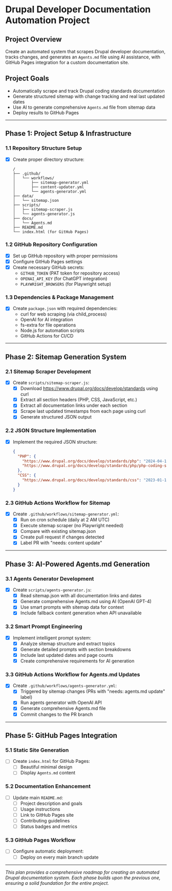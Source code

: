 # Drupal Developer Documentation Automation Project

## Project Overview
Create an automated system that scrapes Drupal developer documentation, tracks changes, and generates an `Agents.md` file using AI assistance, with GitHub Pages integration for a custom documentation site.

## Project Goals
- Automatically scrape and track Drupal coding standards documentation
- Generate structured sitemap with change tracking and real last updated dates
- Use AI to generate comprehensive `Agents.md` file from sitemap data
- Deploy results to GitHub Pages

---

## Phase 1: Project Setup & Infrastructure

### 1.1 Repository Structure Setup
- [X] Create proper directory structure:
  ```
  /
  ├── .github/
  │   └── workflows/
  │       ├── sitemap-generator.yml
  │       ├── content-updater.yml
  │       └── agents-generator.yml
  ├── data/
  │   └── sitemap.json
  ├── scripts/
  │   ├── sitemap-scraper.js
  │   └── agents-generator.js
  ├── docs/
  │   └── Agents.md
  ├── README.md
  └── index.html (for GitHub Pages)
  ```

### 1.2 GitHub Repository Configuration
- [X] Set up GitHub repository with proper permissions
- [X] Configure GitHub Pages settings
- [X] Create necessary GitHub secrets:
  - `GITHUB_TOKEN` (PAT token for repository access)
  - `OPENAI_API_KEY` (for ChatGPT integration)
  - `PLAYWRIGHT_BROWSERS` (for Playwright setup)

### 1.3 Dependencies & Package Management
- [X] Create `package.json` with required dependencies:
  - curl for web scraping (via child_process)
  - OpenAI for AI integration
  - fs-extra for file operations
  - Node.js for automation scripts
  - GitHub Actions for CI/CD

---

## Phase 2: Sitemap Generation System

### 2.1 Sitemap Scraper Development
- [X] Create `scripts/sitemap-scraper.js`:
  - [X] Download https://www.drupal.org/docs/develop/standards using curl
  - [X] Extract all section headers (PHP, CSS, JavaScript, etc.)
  - [X] Extract all documentation links under each section
  - [X] Scrape last updated timestamps from each page using curl
  - [X] Generate structured JSON output

### 2.2 JSON Structure Implementation
- [X] Implement the required JSON structure:
  ```json
  {
    "PHP": {
      "https://www.drupal.org/docs/develop/standards/php": "2024-04-11",
      "https://www.drupal.org/docs/develop/standards/php/php-coding-standards": "2025-08-16"
    },
    "CSS": {
      "https://www.drupal.org/docs/develop/standards/css": "2023-01-19"
    }
  }
  ```

### 2.3 GitHub Actions Workflow for Sitemap
- [X] Create `.github/workflows/sitemap-generator.yml`:
  - [X] Run on cron schedule (daily at 2 AM UTC)
  - [X] Execute sitemap scraper (no Playwright needed)
  - [X] Compare with existing sitemap.json
  - [X] Create pull request if changes detected
  - [X] Label PR with "needs: content update"

---

## Phase 3: AI-Powered Agents.md Generation

### 3.1 Agents Generator Development
- [X] Create `scripts/agents-generator.js`:
  - [X] Read sitemap.json with all documentation links and dates
  - [X] Generate comprehensive Agents.md using AI (OpenAI GPT-4)
  - [X] Use smart prompts with sitemap data for context
  - [X] Include fallback content generation when API unavailable

### 3.2 Smart Prompt Engineering
- [X] Implement intelligent prompt system:
  - [X] Analyze sitemap structure and extract topics
  - [X] Generate detailed prompts with section breakdowns
  - [X] Include last updated dates and page counts
  - [X] Create comprehensive requirements for AI generation

### 3.3 GitHub Actions Workflow for Agents.md Updates
- [X] Create `.github/workflows/agents-generator.yml`:
  - [X] Triggered by sitemap changes (PRs with "needs: agents.md update" label)
  - [X] Run agents generator with OpenAI API
  - [X] Generate comprehensive Agents.md file
  - [X] Commit changes to the PR branch

---

## Phase 5: GitHub Pages Integration

### 5.1 Static Site Generation
- [ ] Create `index.html` for GitHub Pages:
  - [ ] Beautiful minimal design
  - [ ] Display `Agents.md` content

### 5.2 Documentation Enhancement
- [ ] Update main `README.md`:
  - [ ] Project description and goals
  - [ ] Usage instructions
  - [ ] Link to GitHub Pages site
  - [ ] Contributing guidelines
  - [ ] Status badges and metrics

### 5.3 GitHub Pages Workflow
- [ ] Configure automatic deployment:
  - [ ] Deploy on every main branch update

---

*This plan provides a comprehensive roadmap for creating an automated Drupal documentation system. Each phase builds upon the previous one, ensuring a solid foundation for the entire project.*

